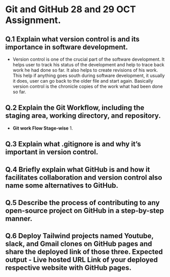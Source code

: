 # Git and GitHub 28 and 29 OCT Assignment.
## Q.1 Explain what version control is and its importance in software development.
- Version control is one of the crucial part of the software development. It helps user to track his status of the development and help to trace back work he had done so far. It also helps to create revisions of his work. This help if anything goes south during software development, it usually it does, user can go back to the older file and start again. Basically version control is the chronicle copies of the work what had been done so far. 
## Q.2 Explain the Git Workflow, including the staging area, working directory, and repository.
- **Git work Flow Stage-wise**
    1. 
## Q.3 Explain what .gitignore is and why it’s important in version control.
## Q.4 Briefly explain what GitHub is and how it facilitates collaboration and version control also name some alternatives to GitHub.
## Q.5 Describe the process of contributing to any open-source project on GitHub in a step-by-step manner.
## Q.6 Deploy Tailwind projects named Youtube, slack, and Gmail clones on GitHub pages and share the deployed link of those three. Expected output - Live hosted URL Link of your deployed respective website with GitHub pages.
